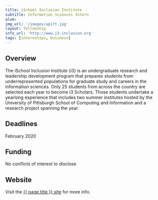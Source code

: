 ```yaml
---
title: iSchool Inclusion Institute
subtitle: Information Sciences Intern
alum:
img_url: '/images/upitt.jpg'
layout: fellowship
info_url: 'http://www.i3-inclusion.org'
tags: [internships, business]
---
```

## Overview
The iSchool Inclusion Institute (i3) is an undergraduate research and leadership development program that prepares students from underrepresented populations for graduate study and careers in the information sciences. Only 25 students from across the country are selected each year to become i3 Scholars. Those students undertake a yearlong experience that includes two summer institutes hosted by the University of Pittsburgh School of Computing and Information and a research project spanning the year.

## Deadlines
February 2020

## Funding
No conflicts of interest to disclose

## Website
<p> Visit the <a href="https://www.maddyinstitute.com"> {{ page.title }} site</a> for more info.</p>
